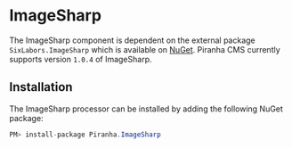 # ImageSharp

The ImageSharp component is dependent on the external package `SixLabors.ImageSharp` which is available on [NuGet](https://www.nuget.org/packages/SixLabors.ImageSharp/1.0.4). Piranha CMS currently supports version `1.0.4` of ImageSharp.

## Installation

The ImageSharp processor can be installed by adding the following NuGet package:

~~~ csharp
PM> install-package Piranha.ImageSharp
~~~